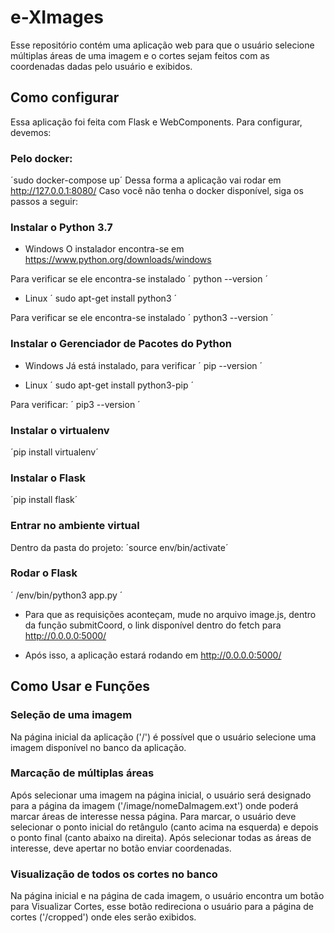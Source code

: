 # e-XImages

Esse repositório contém uma aplicação web para que o usuário selecione múltiplas áreas de uma imagem e o cortes sejam feitos com as coordenadas dadas pelo usuário e exibidos.

## Como configurar
Essa aplicação foi feita com Flask e WebComponents. Para configurar, devemos:

### Pelo docker:
´sudo docker-compose up´
Dessa forma a aplicação vai rodar em http://127.0.0.1:8080/
Caso você não tenha o docker disponível, siga os passos a seguir:

### Instalar o Python 3.7

* Windows
O instalador encontra-se em https://www.python.org/downloads/windows

Para verificar se ele encontra-se instalado 
´ python --version ´

* Linux 
´ sudo apt-get install python3 ´

Para verificar se ele encontra-se instalado
´ python3 --version ´ 

### Instalar o Gerenciador de Pacotes do Python

* Windows
Já está instalado, para verificar ´ pip --version ´

* Linux
´ sudo apt-get install python3-pip ´

Para verificar:
´ pip3 --version ´

### Instalar o virtualenv
´pip install virtualenv´

### Instalar o Flask
´pip install flask´

### Entrar no ambiente virtual
Dentro da pasta do projeto:
´source env/bin/activate´

### Rodar o Flask
´ /env/bin/python3 app.py ´

* Para que as requisições aconteçam, mude no arquivo image.js, dentro da função submitCoord, o link disponível dentro do fetch para http://0.0.0.0:5000/

* Após isso, a aplicação estará rodando em http://0.0.0.0:5000/

## Como Usar e Funções

### Seleção de uma imagem
Na página inicial da aplicação ('/') é possível que o usuário selecione uma imagem disponível no banco da aplicação.

### Marcação de múltiplas áreas
Após selecionar uma imagem na página inicial, o usuário será designado para a página da imagem ('/image/nomeDaImagem.ext') onde poderá marcar áreas de interesse nessa página. Para marcar, o usuário deve selecionar o ponto inicial do retângulo (canto acima na esquerda) e depois o ponto final (canto abaixo na direita). Após selecionar todas as áreas de interesse, deve apertar no botão enviar coordenadas.

### Visualização de todos os cortes no banco
Na página inicial e na página de cada imagem, o usuário encontra um botão para Visualizar Cortes, esse botão redireciona o usuário para a página de cortes ('/cropped') onde eles serão exibidos.